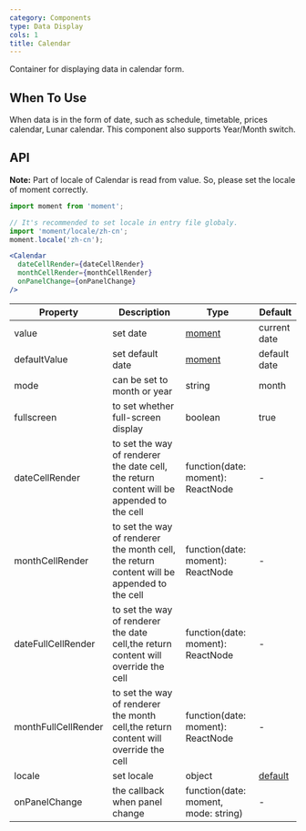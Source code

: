 ```yaml
---
category: Components
type: Data Display
cols: 1
title: Calendar
---
```


Container for displaying data in calendar form.

## When To Use

When data is in the form of date, such as schedule, timetable, prices calendar, Lunar calendar. This component also supports Year/Month switch.

## API

**Note:** Part of locale of Calendar is read from value. So, please set the locale of moment correctly.

```jsx
import moment from 'moment';

// It's recommended to set locale in entry file globaly.
import 'moment/locale/zh-cn';
moment.locale('zh-cn');

<Calendar
  dateCellRender={dateCellRender}
  monthCellRender={monthCellRender}
  onPanelChange={onPanelChange}
/>
```

| Property         | Description           | Type     | Default       |
|--------------|----------------|----------|--------------|
| value        | set date | [moment](http://momentjs.com/) | current date     |
| defaultValue | set default date | [moment](http://momentjs.com/) | default date     |
| mode         | can be set to month or year | string | month  |
| fullscreen   | to set whether full-screen display   | boolean     | true         |
| dateCellRender      | to set the way of renderer the date cell, the return content will be appended to the cell | function(date: moment): ReactNode | - |
| monthCellRender     | to set the way of renderer the month cell, the return content will be appended to the cell | function(date: moment): ReactNode | - |
| dateFullCellRender  | to set the way of renderer the date cell,the return content will override the cell | function(date: moment): ReactNode | - |
| monthFullCellRender | to set the way of renderer the month cell,the return content will override the cell | function(date: moment): ReactNode | - |
| locale       | set locale | object   | [default](https://github.com/ant-design/ant-design/blob/master/components/date-picker/locale/example.json)  |
| onPanelChange| the callback when panel change | function(date: moment, mode: string) | - |
